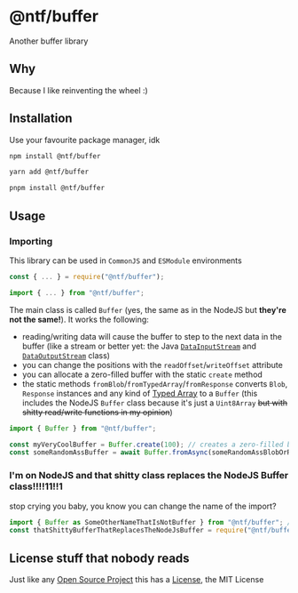 # @ntf/buffer

Another buffer library

## Why

Because I like reinventing the wheel :)

## Installation

Use your favourite package manager, idk

```sh
npm install @ntf/buffer
```

```sh
yarn add @ntf/buffer
```

```sh
pnpm install @ntf/buffer
```

## Usage

### Importing

This library can be used in `CommonJS` and `ESModule` environments

```typescript
const { ... } = require("@ntf/buffer");
```

```typescript
import { ... } from "@ntf/buffer";
```

The main class is called `Buffer` (yes, the same as in the NodeJS but **they're not the same!**). It works the following:

- reading/writing data will cause the buffer to step to the next data in the buffer (like a stream or better yet: the Java [`DataInputStream`](https://docs.oracle.com/javase/8/docs/api/java/io/DataInputStream.html) and [`DataOutputStream`](https://docs.oracle.com/javase/8/docs/api/java/io/DataOutputStream.html) class)
- you can change the positions with the `readOffset`/`writeOffset` attribute
- you can allocate a zero-filled buffer with the static `create` method
- the static methods `fromBlob`/`fromTypedArray`/`fromResponse` converts `Blob`, `Response` instances and any kind of [Typed Array](https://developer.mozilla.org/en-US/docs/Web/JavaScript/Guide/Typed_arrays#typed_array_views) to a `Buffer` (this includes the NodeJS `Buffer` class because it's just a `Uint8Array` ~~but with shitty read/write functions in my opinion~~)

```typescript
import { Buffer } from "@ntf/buffer";

const myVeryCoolBuffer = Buffer.create(100); // creates a zero-filled buffer with the size of 100 bytes
const someRandomAssBuffer = await Buffer.fromAsync(someRandomAssBlobOrResponse) // this static method returns a Promise<Buffer>
```

### I'm on NodeJS and that shitty class replaces the NodeJS Buffer class!!!!11!!1

stop crying you baby, you know you can change the name of the import?

```typescript
import { Buffer as SomeOtherNameThatIsNotBuffer } from "@ntf/buffer"; // ES Module
const thatShittyBufferThatReplacesTheNodeJsBuffer = require("@ntf/buffer").Buffer; // CommonJS
```

## License stuff that nobody reads

Just like any [Open Source Project](https://github.com/N1ghtTheF0x/ntf-buffer) this has a [License](./LICENSE), the MIT License
